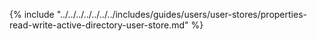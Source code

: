 {% include "../../../../../../../includes/guides/users/user-stores/properties-read-write-active-directory-user-store.md" %}
